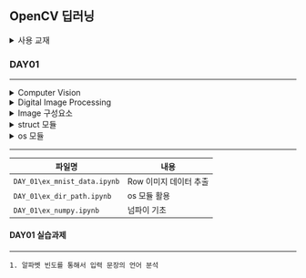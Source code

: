 ## OpenCV 딥러닝

<details>
<summary>사용 교재</summary>

![](./images/파이썬으로%20만드는%20OpenCV%20프로젝트.png)

</details>

### DAY01

---

<details>
<summary> Computer Vision </summary>

> -   디지털 이미지나 비디오에서 정보 추출/해석하여 특정 작업 수행
> -   이미지 개선 및 변형
> -   패턴 인식
> -   객체 인식 및 추적
> -   객체 및 영역 분할

</details>
<details>
<summary> Digital Image Processing </summary>

> -   디지털 이미지 신호 처리
> -   전처리 알고리즘
> -   노이즈 및 디노이즈
> -   특징 및 유사성 검출
> -   특징 매칭

</details>
<details>
<summary> Image 구성요소 </summary>

> -   너비(Width/Column/X) & 높이(Height/Row/Y)
> -   정밀도(Bit Depth)
> -   채널(Channel)
> -   색공간(Color Space)
> -   관심영역(ROI: Region Of Interest)
> -   관심채널(COI: Channel Of Interest)
> -   히스토그램

</details>
<details>
<summary> struct 모듈 </summary>

> -   C언어의 struct를 구현한 모듈
> -   바이너리 데이터 처리

</details>
<details>
<summary> os 모듈 </summary>

> -   경로, 파일, 폴더 등등 운영체제 시스템, 파일 시스템 관련 함수, 클래스 제공
> -   폴더 내 모든 폴더 및 파일 리스트 추출 os.listdir
> -   폴더 내 특정 확장자 파일 리스트 추출 os.path.splitext

</details>

---

| 파일명                       | 내용                   |
| ---------------------------- | ---------------------- |
| `DAY_01\ex_mnist_data.ipynb` | Row 이미지 데이터 추출 |
| `DAY_01\ex_dir_path.ipynb`   | os 모듈 활용           |
| `DAY_01\ex_numpy.ipynb`      | 넘파이 기초            |

#### DAY01 실습과제

---

    1. 알파벳 빈도를 통해서 입력 문장의 언어 분석
